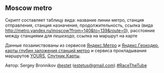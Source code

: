 ## Moscow metro

Скрипт составляет таблицу вида:
название линии метро, станция отправления, станция назначения, продолжительность, ссылка (вида http://metro.yandex.ru/moscow?from=140&to=139&route=0), расстояние между станциями для *пешехода*, ссылка на маршрут на карте

Данные позаимствованы из сервисов [Яндекс.Метро](http://metro.yandex.ru/moscow) и [Яндекс.Геокодер](https://tech.yandex.ru/maps/doc/geocoder/desc/concepts/About-docpage/), [карты глубин заложения станций метро](http://www.alexeygoncharov.com/index1.html) и сервиса прокладывания маршрутов [YOURS](http://www.yournavigation.org/about.html),
[Спутник.Карты](https://github.com/sputnik-maps/subwayshapes/blob/master/geojson/Moscow.geojson).

Автор: Sergey Bronnikov [@estet](https://twitter.com/estet) (estetus@gmail.com)
[#RaceTheTube](https://twitter.com/search?q=RaceTheTube)
